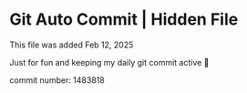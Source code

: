 # Git Auto Commit | Hidden File

This file was added Feb 12, 2025

Just for fun and keeping my daily git commit active 🤪

commit number: 1483818
